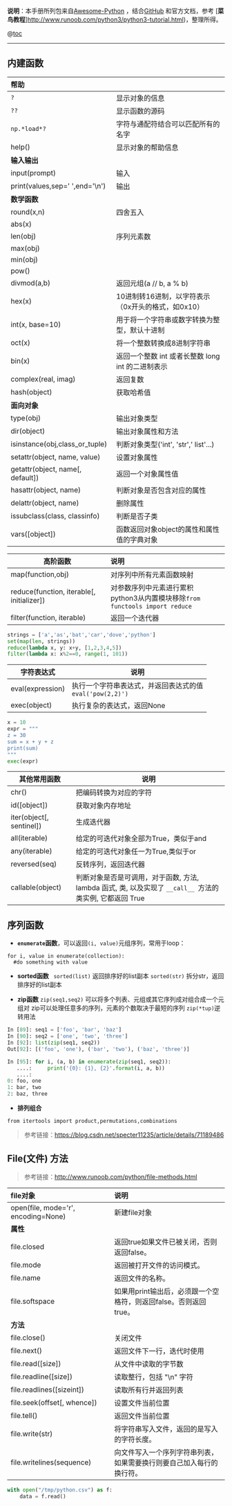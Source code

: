 ﻿**说明**：本手册所列包来自[Awesome-Python](https://awesome-python.com/) ，结合[GitHub](https://github.com/) 和官方文档，参考 [**菜鸟教程**]http://www.runoob.com/python3/python3-tutorial.html)，整理所得。


@[toc](目录)

------

## 内建函数

**帮助**||
:---|:---
`?`  |显示对象的信息 
`??` |显示函数的源码 
`np.*load*?` |字符与通配符结合可以匹配所有的名字 
help() |显示对象的帮助信息 
**输入输出**|
input(prompt)| 输入
print(values,sep=' ',end='\n')|输出
**数学函数**|
round(x,n)| 四舍五入 
abs(x)|
len(obj) |序列元素数 
max(obj)|
min(obj)|
pow()|
divmod(a,b)|返回元组(a // b, a % b)
hex(x)|10进制转16进制，以字符表示（0x开头的格式，如0x10）
int(x, base=10)|用于将一个字符串或数字转换为整型，默认十进制
oct(x)|将一个整数转换成8进制字符串|
bin(x)|返回一个整数 int 或者长整数 long int 的二进制表示
complex(real, imag)|返回复数
hash(object)|获取哈希值
**面向对象**|
type(obj)|  输出对象类型 
dir(object)|输出对象属性和方法
isinstance(obj,class_or_tuple)| 判断对象类型('int', 'str',' list'...)
setattr(object, name, value)|设置对象属性
getattr(object, name[, default])|返回一个对象属性值
hasattr(object, name)|判断对象是否包含对应的属性
delattr(object, name)|删除属性
issubclass(class, classinfo)|判断是否子类
vars([object])|函数返回对象object的属性和属性值的字典对象

**高阶函数**|说明
---|:---
map(function,obj)  |对序列中所有元素函数映射 
reduce(function, iterable[, initializer])|对参数序列中元素进行累积<br>python3从内置模块移除`from functools import reduce`
filter(function, iterable)|返回一个迭代器
```python
strings = ['a','as','bat','car','dove','python']
set(map(len, strings))
reduce(lambda x, y: x+y, [1,2,3,4,5])
filter(lambda x: x%2==0, range(1, 101))
```
**字符表达式**|说明
---|---
eval(expression)|执行一个字符串表达式，并返回表达式的值<br>`eval('pow(2,2)')`
exec(object)|执行复杂的表达式，返回None
```python
x = 10
expr = """
z = 30
sum = x + y + z
print(sum)
"""
exec(expr)
```

**其他常用函数**|说明
---|---
chr() |把编码转换为对应的字符 
id([object])|获取对象内存地址
iter(object[, sentinel])|生成迭代器
all(iterable)|给定的可迭代对象全部为True，类似于and
any(iterable)|给定的可迭代对象任一为True,类似于or
reversed(seq)  |反转序列，返回迭代器
callable(object)|判断对象是否是可调用，对于函数, 方法, lambda 函式, 类, 以及实现了 `__call__ `方法的类实例, 它都返回 True


## 序列函数

- **`enumerate`函数**，可以返回`(i, value)`元组序列，常用于loop：

```
for i, value in enumerate(collection): 
  #do something with value
```

- **sorted函数**
` sorted(list)` 返回排序好的list副本 
 `sorted(str)`  拆分str，返回排序好的list副本 
 
- **zip函数**
`zip(seq1,seq2)` 可以将多个列表、元组或其它序列成对组合成一个元组对
zip可以处理任意多的序列，元素的个数取决于最短的序列
`zip(*tup)`逆转用法

```python
In [89]: seq1 = ['foo', 'bar', 'baz'] 
In [90]: seq2 = ['one', 'two', 'three']
In [92]: list(zip(seq1, seq2)) 
Out[92]: [('foo', 'one'), ('bar', 'two'), ('baz', 'three')]

In [95]: for i, (a, b) in enumerate(zip(seq1, seq2)):
   ....:     print('{0}: {1}, {2}'.format(i, a, b))
   ....:
0: foo, one
1: bar, two
2: baz, three
```

- **排列组合**

`from itertools import product,permutations,combinations`

> 参考链接：https://blog.csdn.net/specter11235/article/details/71189486

## File(文件) 方法
> 参考链接：http://www.runoob.com/python/file-methods.html

file对象|说明
:---|:---
open(file, mode='r', encoding=None)|新建file对象
**属性**|
file.closed|返回true如果文件已被关闭，否则返回false。
file.mode|返回被打开文件的访问模式。
file.name|返回文件的名称。
file.softspace|如果用print输出后，必须跟一个空格符，则返回false。否则返回true。
**方法**|
file.close()|关闭文件
file.next()|返回文件下一行，迭代时使用
file.read([size])|从文件中读取的字节数
file.readline([size])|读取整行，包括 "\n" 字符
file.readlines([sizeint])|读取所有行并返回列表
file.seek(offset[, whence])|设置文件当前位置
file.tell()|返回文件当前位置
file.write(str)|将字符串写入文件，返回的是写入的字符长度。	
file.writelines(sequence)|向文件写入一个序列字符串列表，如果需要换行则要自己加入每行的换行符。

```python
with open("/tmp/python.csv") as f:
    data = f.read()
```



